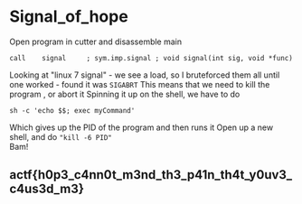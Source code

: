 # Signal\_of\_hope

Open program in cutter and disassemble main

```text
call    signal     ; sym.imp.signal ; void signal(int sig, void *func)
```

Looking at "linux 7 signal" - we see a load, so I bruteforced them all until one worked - found it was `SIGABRT` This means that we need to kill the program , or abort it Spinning it up on the shell, we have to do

```text
sh -c 'echo $$; exec myCommand'
```

Which gives up the PID of the program and then runs it Open up a new shell, and do `"kill -6 PID"`  
Bam!

## actf{h0p3\_c4nn0t\_m3nd\_th3\_p41n\_th4t\_y0uv3\_c4us3d\_m3}

